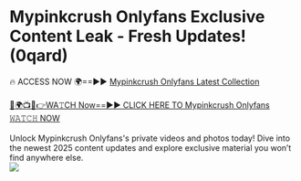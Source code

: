 # Mypinkcrush Onlyfans Exclusive Content Leak - Fresh Updates! (0qard)

🔥 ACCESS NOW 🌍==►► <a href="https://tinyurl.com/kvy9nzfs" rel="nofollow">Mypinkcrush Onlyfans Latest Collection</a>
<br><br>
[🔴🌍📺📱👉WA𝚃CH Now==►► CLICK HERE TO Mypinkcrush Onlyfans 𝚆𝙰𝚃𝙲𝙷 NOW](https://tinyurl.com/kvy9nzfs)
<br><br>
Unlock Mypinkcrush Onlyfans's private videos and photos today! Dive into the newest 2025 content updates and explore exclusive material you won’t find anywhere else.
<br>
<a href="https://tinyurl.com/kvy9nzfs" rel="nofollow" data-target="animated-image.originalLink"><img src="https://camo.githubusercontent.com/8a4f000d20f83aca3bf7ec5f350d767afa0574a8a352519fd8cfa583a6f93a33/68747470733a2f2f692e696d6775722e636f6d2f644a486b345a712e676966" data-canonical-src="https://i.imgur.com/dJHk4Zq.gif" style="max-width: 100%; display: inline-block;" data-target="animated-image.originalImage"></a>
<br>
